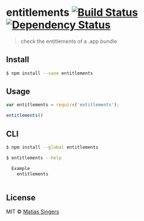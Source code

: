 # entitlements [![Build Status](http://img.shields.io/travis/matiassingers/entitlements.svg?style=flat-square)](https://travis-ci.org/matiassingers/entitlements) [![Dependency Status](http://img.shields.io/gemnasium/matiassingers/entitlements.svg?style=flat-square)](https://gemnasium.com/matiassingers/entitlements)
> check the entitlements of a .app bundle

## Install

```sh
$ npm install --save entitlements
```


## Usage

```js
var entitlements = require('entitlements');

entitlements()

```


## CLI

```sh
$ npm install --global entitlements
```

```sh
$ entitlements --help

  Example
    entitlements
    
```


## License

MIT © [Matias Singers](http://mts.io)
